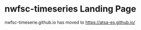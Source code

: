 nwfsc-timeseries Landing Page
======================

nwfsc-timeserie.github.io has moved to https://atsa-es.github.io/



